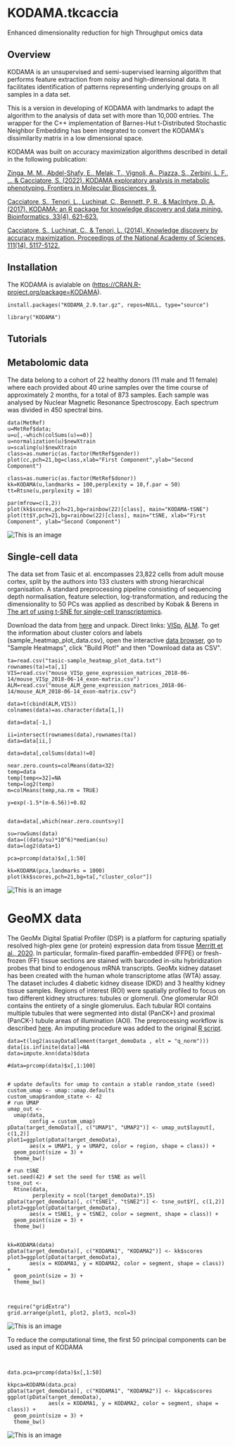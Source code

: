 # KODAMA.tkcaccia
Enhanced dimensionality reduction for high Throughput omics data

## Overview 

KODAMA is an unsupervised and semi-supervised learning algorithm that performs feature extraction from noisy and high-dimensional data. It facilitates identification of patterns representing underlying groups on all samples in a data set. 

This is a version in developing of KODAMA with landmarks to adapt the algorithm to the analysis of data set with more than 10,000 entries. The wrapper for the C++ implementation of Barnes-Hut t-Distributed Stochastic Neighbor Embedding has been integrated to convert the KODAMA's dissimilarity matrix in a low dimensional space. 

KODAMA was built on accuracy maximization algorithms described in detail in the following publication:

[Zinga, M. M., Abdel-Shafy, E., Melak, T., Vignoli, A., Piazza, S., Zerbini, L. F., ... & Cacciatore, S. (2022). KODAMA exploratory analysis in metabolic phenotyping. Frontiers in Molecular Biosciences, 9.](https://www.ncbi.nlm.nih.gov/pmc/articles/PMC9887019/)

[Cacciatore, S., Tenori, L., Luchinat, C., Bennett, P. R., & MacIntyre, D. A. (2017). KODAMA: an R package for knowledge discovery and data mining. Bioinformatics, 33(4), 621-623.](https://academic.oup.com/bioinformatics/article/33/4/621/2667156?login=false)

[Cacciatore, S., Luchinat, C., & Tenori, L. (2014). Knowledge discovery by accuracy maximization. Proceedings of the National Academy of Sciences, 111(14), 5117-5122.](https://www.pnas.org/doi/abs/10.1073/pnas.1220873111)


 

## Installation

The KODAMA is avialable on (https://CRAN.R-project.org/package=KODAMA).

```
install.packages("KODAMA_2.9.tar.gz", repos=NULL, type="source")

library("KODAMA")

```


## Tutorials 





## Metabolomic data

The data belong to a cohort of 22 healthy donors (11 male and 11 female) where each provided about 40 urine samples over the time course of approximately 2 months, for a total of 873 samples. Each sample was analysed by Nuclear Magnetic Resonance Spectroscopy. Each spectrum was divided in 450 spectral bins.

```
data(MetRef)
u=MetRef$data;
u=u[,-which(colSums(u)==0)]
u=normalization(u)$newXtrain
u=scaling(u)$newXtrain
class=as.numeric(as.factor(MetRef$gender))
plot(cc,pch=21,bg=class,xlab="First Component",ylab="Second Component")

class=as.numeric(as.factor(MetRef$donor))
kk=KODAMA(u,landmarks = 100,perplexity = 10,f.par = 50)
tt=Rtsne(u,perplexity = 10)

par(mfrow=c(1,2))
plot(kk$scores,pch=21,bg=rainbow(22)[class], main="KODAMA-tSNE")
plot(tt$Y,pch=21,bg=rainbow(22)[class], main="tSNE, xlab="First Component", ylab="Second Component")
```
![This is an image](https://github.com/tkcaccia/Documents/blob/main/MetRef.png)


## Single-cell data

The data set from Tasic et al. encompasses 23,822 cells from adult mouse cortex, split by the authors into 133 clusters with strong hierarchical organisation. A standard preprocessing pipeline consisting of sequencing depth normalisation, feature selection, log-transformation, and reducing the dimensionality to 50 PCs was applied as described by Kobak & Berens in [The art of using t-SNE for single-cell transcriptomics](https://www.nature.com/articles/s41467-019-13056-x).

Download the data from [here](http://celltypes.brain-map.org/rnaseq) and unpack. Direct links: [VISp](http://celltypes.brain-map.org/api/v2/well_known_file_download/694413985), [ALM](http://celltypes.brain-map.org/api/v2/well_known_file_download/694413179).
To get the information about cluster colors and labels (sample_heatmap_plot_data.csv), open the interactive [data browser](http://celltypes.brain-map.org/rnaseq/mouse/v1-alm), go to "Sample Heatmaps", click "Build Plot!" and then "Download data as CSV".

```
ta=read.csv("tasic-sample_heatmap_plot_data.txt")
rownames(ta)=ta[,1]
VIS=read.csv("mouse_VISp_gene_expression_matrices_2018-06-14/mouse_VISp_2018-06-14_exon-matrix.csv")
ALM=read.csv("mouse_ALM_gene_expression_matrices_2018-06-14/mouse_ALM_2018-06-14_exon-matrix.csv")

data=t(cbind(ALM,VIS))
colnames(data)=as.character(data[1,])

data=data[-1,]

ii=intersect(rownames(data),rownames(ta))
data=data[ii,]

data=data[,colSums(data)!=0]

near.zero.counts=colMeans(data<32)
temp=data
temp[temp<=32]=NA
temp=log2(temp)
m=colMeans(temp,na.rm = TRUE)

y=exp(-1.5*(m-6.56))+0.02


data=data[,which(near.zero.counts>y)]

su=rowSums(data)
data=((data/su)*10^6)*median(su)
data=log2(data+1)

pca=prcomp(data)$x[,1:50]

kk=KODAMA(pca,landmarks = 1000)
plot(kk$scores,pch=21,bg=ta[,"cluster_color"])

```
![This is an image](https://github.com/tkcaccia/Documents/blob/main/Tasic.png)



# GeoMX data
The GeoMx Digital Spatial Profiler (DSP) is a platform for capturing spatially resolved high-plex gene (or protein) expression data from tissue [Merritt et al., 2020](https://pubmed.ncbi.nlm.nih.gov/32393914/). In particular, formalin-fixed paraffin-embedded (FFPE) or fresh-frozen (FF) tissue sections are stained with barcoded in-situ hybridization probes that bind to endogenous mRNA transcripts. 
GeoMx kidney dataset has been created with the human whole transcriptome atlas (WTA) assay. The dataset includes 4 diabetic kidney disease (DKD) and 3 healthy kidney tissue samples. Regions of interest (ROI) were spatially profiled to focus on two different kidney structures: tubules or glomeruli. One glomerular ROI contains the entirety of a single glomerulus. Each tubular ROI contains multiple tubules that were segmented into distal (PanCK+) and proximal (PanCK-) tubule areas of illumination (AOI). The preprocessing workflow is described [here](https://www.bioconductor.org/packages/release/workflows/vignettes/GeoMxWorkflows/inst/doc/GeomxTools_RNA-NGS_Analysis.html).
An imputing procedure was added to the original [R script](https://www.bioconductor.org/packages/release/workflows/vignettes/GeoMxWorkflows/inst/doc/GeomxTools_RNA-NGS_Analysis.R).


```
data=t(log2(assayDataElement(target_demoData , elt = "q_norm")))
data[is.infinite(data)]=NA
data=impute.knn(data)$data

#data=prcomp(data)$x[,1:100]


# update defaults for umap to contain a stable random_state (seed)
custom_umap <- umap::umap.defaults
custom_umap$random_state <- 42
# run UMAP
umap_out <-
  umap(data,  
       config = custom_umap)
pData(target_demoData)[, c("UMAP1", "UMAP2")] <- umap_out$layout[, c(1,2)]
plot1=ggplot(pData(target_demoData),
       aes(x = UMAP1, y = UMAP2, color = region, shape = class)) +
  geom_point(size = 3) +
  theme_bw()

# run tSNE
set.seed(42) # set the seed for tSNE as well
tsne_out <-
  Rtsne(data,
        perplexity = ncol(target_demoData)*.15)
pData(target_demoData)[, c("tSNE1", "tSNE2")] <- tsne_out$Y[, c(1,2)]
plot2=ggplot(pData(target_demoData),
       aes(x = tSNE1, y = tSNE2, color = segment, shape = class)) +
  geom_point(size = 3) +
  theme_bw()


kk=KODAMA(data)
pData(target_demoData)[, c("KODAMA1", "KODAMA2")] <- kk$scores
plot3=ggplot(pData(target_demoData),
       aes(x = KODAMA1, y = KODAMA2, color = segment, shape = class)) +
  geom_point(size = 3) +
  theme_bw()



require("gridExtra")
grid.arrange(plot1, plot2, plot3, ncol=3)
```

![This is an image](https://github.com/tkcaccia/Documents/blob/main/GeoMX.png)

To reduce the computational time, the first 50 principal components can be used as input of KODAMA

```


data.pca=prcomp(data)$x[,1:50]

kkpca=KODAMA(data.pca)
pData(target_demoData)[, c("KODAMA1", "KODAMA2")] <- kkpca$scores
ggplot(pData(target_demoData),
             aes(x = KODAMA1, y = KODAMA2, color = segment, shape = class)) +
  geom_point(size = 3) +
  theme_bw()
```
![This is an image](https://github.com/tkcaccia/Documents/blob/main/GeoMX2.png)




